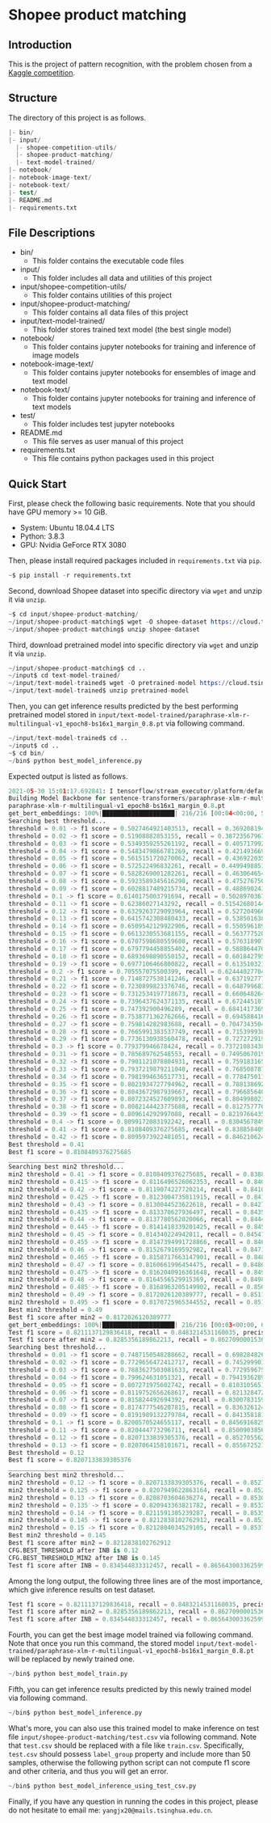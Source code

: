 # Shopee product matching

## Introduction

This is the project of pattern recognition, with the problem chosen from a [Kaggle competition](https://www.kaggle.com/c/shopee-product-matching/overview).

## Structure

The directory of this project is as follows.

```s
|- bin/
|- input/
  |- shopee-competition-utils/
  |- shopee-product-matching/
  |- text-model-trained/
|- notebook/
|- notebook-image-text/
|- notebook-text/
|- test/
|- README.md
|- requirements.txt
```

## File Descriptions

+ bin/
  + This folder contains the executable code files
+ input/
  + This folder includes all data and utilities of this project
+ input/shopee-competition-utils/
  + This folder contains utilities of this project
+ input/shopee-product-matching/
  + This folder contains all data files of this project
+ input/text-model-trained/
  + This folder stores trained text model (the best single model)
+ notebook/
  + This folder contains jupyter notebooks for training and inference of image models
+ notebook-image-text/
  + This folder contains jupyter notebooks for ensembles of image and text model 
+ notebook-text/
  + This folder contains jupyter notebooks for training and inference of text models
+ test/
  + This folder includes test jupyter notebooks
+ README.md
  + This file serves as user manual of this project
+ requirements.txt
  + This file contains python packages used in this project

## Quick Start

First, please check the following basic requirements. Note that you should have GPU memory >= 10 GiB.

+ System: Ubuntu 18.04.4 LTS
+ Python: 3.8.3
+ GPU: Nvidia GeForce RTX 3080

Then, please install required packages included in `requirements.txt` via `pip`.

```s
~$ pip install -r requirements.txt
```

Second, download Shopee dataset into specific directory via `wget` and unzip it via `unzip`.

```s
~$ cd input/shopee-product-matching/
~/input/shopee-product-matching$ wget -O shopee-dataset https://cloud.tsinghua.edu.cn/f/5c7ba8c55e04478d86d9/?dl=1
~/input/shopee-product-matching$ unzip shopee-dataset
```

Third, download pretrained model into specific directory via `wget` and unzip it via `unzip`.

```s
~/input/shopee-product-matching$ cd ..
~/input$ cd text-model-trained/
~/input/text-model-trained$ wget -O pretrained-model https://cloud.tsinghua.edu.cn/f/a6df401f7fd34248a7f9/?dl=1
~/input/text-model-trained$ unzip pretrained-model
```

Then, you can get inference results predicted by the best performing pretrained model stored in `input/text-model-trained/paraphrase-xlm-r-multilingual-v1_epoch8-bs16x1_margin_0.8.pt` via following command.

```s
~/input/text-model-trained$ cd ..
~/input$ cd ..
~$ cd bin/
~/bin$ python best_model_inference.py
```

Expected output is listed as follows.

```python
2021-05-30 15:01:17.692841: I tensorflow/stream_executor/platform/default/dso_loader.cc:49] Successfully opened dynamic library libcudart.so.11.0
Building Model Backbone for sentence-transformers/paraphrase-xlm-r-multilingual-v1 model, margin = 0.8
paraphrase-xlm-r-multilingual-v1_epoch8-bs16x1_margin_0.8.pt
get_bert_embeddings: 100%|████████████████████| 216/216 [00:04<00:00, 53.66it/s]
Searching best threshold...
threshold = 0.01 -> f1 score = 0.5027464921403513, recall = 0.36920819465293997, precision = 0.9980143086581982
threshold = 0.02 -> f1 score = 0.51908882853155, recall = 0.38723567961541383, precision = 0.9974181145666033
threshold = 0.03 -> f1 score = 0.5349359255261192, recall = 0.4057179921329236, precision = 0.996348441552121
threshold = 0.04 -> f1 score = 0.5483479866781269, recall = 0.4214936699090649, precision = 0.9959288460602522
threshold = 0.05 -> f1 score = 0.5615151720270062, recall = 0.4369220353693416, precision = 0.9951892525151396
threshold = 0.06 -> f1 score = 0.572522496832261, recall = 0.4499498851171465, precision = 0.9941684222236128
threshold = 0.07 -> f1 score = 0.5828269001282261, recall = 0.4630646540637196, precision = 0.9928750460616429
threshold = 0.08 -> f1 score = 0.5923589345616298, recall = 0.47527675084010945, precision = 0.9918085017625099
threshold = 0.09 -> f1 score = 0.6028817489215734, recall = 0.48869024336912714, precision = 0.9896568146896665
threshold = 0.1 -> f1 score = 0.6140175003791694, recall = 0.5028970367148061, precision = 0.9877276140416749
threshold = 0.11 -> f1 score = 0.62386027143292, recall = 0.5154268014490383, precision = 0.9860473200814861
threshold = 0.12 -> f1 score = 0.6329263729093964, recall = 0.5272049660782009, precision = 0.984572014915861
threshold = 0.13 -> f1 score = 0.6415742308480433, recall = 0.5385016389206072, precision = 0.9825331933522911
threshold = 0.14 -> f1 score = 0.6509542129922906, recall = 0.5505961898060125, precision = 0.9806906117681413
threshold = 0.15 -> f1 score = 0.6613230553681155, recall = 0.5637775207575203, precision = 0.9796416230384691
threshold = 0.16 -> f1 score = 0.6707598680559608, recall = 0.576318907369572, precision = 0.9780584035292751
threshold = 0.17 -> f1 score = 0.6797794458855402, recall = 0.588864470205251, precision = 0.9756061806981647
threshold = 0.18 -> f1 score = 0.6893698890550152, recall = 0.601842795280555, precision = 0.9738874730661853
threshold = 0.19 -> f1 score = 0.6977106466800822, recall = 0.6135103219186495, precision = 0.9715956493661273
threshold = 0.2 -> f1 score = 0.705557075500399, recall = 0.6244402770499733, precision = 0.9684070249116241
threshold = 0.21 -> f1 score = 0.7148727538141246, recall = 0.6371927778462941, precision = 0.9658399046484898
threshold = 0.22 -> f1 score = 0.7230899823376746, recall = 0.6487996833863309, precision = 0.9637884795619662
threshold = 0.23 -> f1 score = 0.7312534197718673, recall = 0.660648264078936, precision = 0.9613948045324894
threshold = 0.24 -> f1 score = 0.7396437624371135, recall = 0.6724451072826095, precision = 0.9592029407622928
threshold = 0.25 -> f1 score = 0.747392900496289, recall = 0.6841417369370686, precision = 0.9562429090468643
threshold = 0.26 -> f1 score = 0.7538771362762666, recall = 0.6945884160419811, precision = 0.9531772548970213
threshold = 0.27 -> f1 score = 0.759814282983688, recall = 0.7047343504781323, precision = 0.9493948631602904
threshold = 0.28 -> f1 score = 0.7665991383537749, recall = 0.7153999383729984, precision = 0.9469576309760154
threshold = 0.29 -> f1 score = 0.7736130938560478, recall = 0.7272729195702812, precision = 0.9432776941237178
threshold = 0.3 -> f1 score = 0.779379946678424, recall = 0.7372108343822307, precision = 0.9397291852517998
threshold = 0.31 -> f1 score = 0.785689762548553, recall = 0.7495067019249689, precision = 0.9346678389263784
threshold = 0.32 -> f1 score = 0.7901121078804931, recall = 0.7591831656237933, precision = 0.9294421088474973
threshold = 0.33 -> f1 score = 0.7937219879211048, recall = 0.7685087876110084, precision = 0.9231231060422324
threshold = 0.34 -> f1 score = 0.7981994636517731, recall = 0.7784750110025295, precision = 0.9181930097375393
threshold = 0.35 -> f1 score = 0.8021934727794962, recall = 0.788138692028146, precision = 0.913231398437369
threshold = 0.36 -> f1 score = 0.8043672987939667, recall = 0.7966856405948681, precision = 0.9060587264079084
threshold = 0.37 -> f1 score = 0.8072324527609893, recall = 0.8049980232592455, precision = 0.9001233290473561
threshold = 0.38 -> f1 score = 0.8082144423775688, recall = 0.8127577760142956, precision = 0.8925303891940227
threshold = 0.39 -> f1 score = 0.809614292997088, recall = 0.8219766435514532, precision = 0.8837434600443329
threshold = 0.4 -> f1 score = 0.8099172083192242, recall = 0.8304567849311008, precision = 0.8735989203634735
threshold = 0.41 -> f1 score = 0.8108409376275685, recall = 0.8388584092063919, precision = 0.8659611695732178
threshold = 0.42 -> f1 score = 0.8095973922481051, recall = 0.8462106247388016, precision = 0.8552502716038131
Best threshold = 0.41
Best f1 score = 0.8108409376275685
________________________________
Searching best min2 threshold...
min2 threshold = 0.41 -> f1 score = 0.8108409376275685, recall = 0.8388584092063919, precision = 0.8659611695732178
min2 threshold = 0.415 -> f1 score = 0.8116496526062353, recall = 0.8403184763694813, precision = 0.8650851292753641
min2 threshold = 0.42 -> f1 score = 0.8119074227720214, recall = 0.8410038967877096, precision = 0.8639170755448925
min2 threshold = 0.425 -> f1 score = 0.8123004735811915, recall = 0.8417610459022831, precision = 0.8630410352470388
min2 threshold = 0.43 -> f1 score = 0.8130044523622618, recall = 0.8427455483322522, precision = 0.8625300117399575
min2 threshold = 0.435 -> f1 score = 0.813370627936497, recall = 0.8435850869510287, precision = 0.8616539714421039
min2 threshold = 0.44 -> f1 score = 0.8137780562020066, recall = 0.8444051580076306, precision = 0.860923937860559
min2 threshold = 0.445 -> f1 score = 0.8141418339201425, recall = 0.8450152575007785, precision = 0.8604129143534777
min2 threshold = 0.45 -> f1 score = 0.814340224942011, recall = 0.8454739619345158, precision = 0.8597558841300874
min2 threshold = 0.455 -> f1 score = 0.8147394991728866, recall = 0.846241621896734, precision = 0.8590258505485426
min2 threshold = 0.46 -> f1 score = 0.8152679169592982, recall = 0.8471638976547522, precision = 0.8581498102506889
min2 threshold = 0.465 -> f1 score = 0.8158717663147901, recall = 0.8481178082013042, precision = 0.8575657833854531
min2 threshold = 0.47 -> f1 score = 0.8160661996454475, recall = 0.8486886249350645, precision = 0.8566897430875993
min2 threshold = 0.475 -> f1 score = 0.8162040916361648, recall = 0.8492118156685049, precision = 0.8555946927152823
min2 threshold = 0.48 -> f1 score = 0.8164556529915369, recall = 0.8498128766506434, precision = 0.8548646591337374
min2 threshold = 0.485 -> f1 score = 0.8168963205149902, recall = 0.8506159135903425, precision = 0.8543536356266561
min2 threshold = 0.49 -> f1 score = 0.8172026120389777, recall = 0.8511919448496853, precision = 0.8536966054032658
min2 threshold = 0.495 -> f1 score = 0.8170725965344552, recall = 0.8516591663418739, precision = 0.8520175281657126
Best min2 threshold = 0.49
Best f1 score after min2 = 0.8172026120389777
get_bert_embeddings: 100%|████████████████████| 216/216 [00:03<00:00, 61.97it/s]
Test f1 score = 0.8211137129836418, recall = 0.8483214531160035, precision = 0.8724217517245711
Test f1 score after min2 = 0.8285356189862213, recall = 0.8627090001536798, precision = 0.8590660372303366
Searching best threshold...
threshold = 0.01 -> f1 score = 0.7487150548288662, recall = 0.6982848267193497, precision = 0.94961581998194
threshold = 0.02 -> f1 score = 0.7729656472412717, recall = 0.7452999015407432, precision = 0.9285892501433977
threshold = 0.03 -> f1 score = 0.7883627503081633, recall = 0.7729596755071844, precision = 0.9176470919190673
threshold = 0.04 -> f1 score = 0.799624631051321, recall = 0.7941936289620009, precision = 0.9081190304415624
threshold = 0.05 -> f1 score = 0.807271975602742, recall = 0.8103105651668139, precision = 0.8999584102541189
threshold = 0.06 -> f1 score = 0.8119752656268617, recall = 0.8213284726087994, precision = 0.8922592984801269
threshold = 0.07 -> f1 score = 0.815824492694392, recall = 0.8300783159368174, precision = 0.8874437182905293
threshold = 0.08 -> f1 score = 0.8174777546207815, recall = 0.8363261240829811, precision = 0.882693432678336
threshold = 0.09 -> f1 score = 0.8191989132279784, recall = 0.8413581814356539, precision = 0.8793886151244932
threshold = 0.1 -> f1 score = 0.8200570524655117, recall = 0.8456916825158566, precision = 0.8755977688010829
threshold = 0.11 -> f1 score = 0.820444773296711, recall = 0.8500903856971065, precision = 0.8716004677210466
threshold = 0.12 -> f1 score = 0.8207133839305376, recall = 0.8527055624654046, precision = 0.8690345416491833
threshold = 0.13 -> f1 score = 0.8207064158101671, recall = 0.8556725213105225, precision = 0.8660346294793263
Best threshold = 0.12
Best f1 score = 0.8207133839305376
________________________________
Searching best min2 threshold...
min2 threshold = 0.12 -> f1 score = 0.8207133839305376, recall = 0.8527055624654046, precision = 0.8690345416491833
min2 threshold = 0.125 -> f1 score = 0.8207949622863164, recall = 0.8529671578321247, precision = 0.8686695248584108
min2 threshold = 0.13 -> f1 score = 0.8208703604636274, recall = 0.8530701112859325, precision = 0.8685965215002562
min2 threshold = 0.135 -> f1 score = 0.820943363821782, recall = 0.8532161180022413, precision = 0.8685235181421018
min2 threshold = 0.14 -> f1 score = 0.8211591305239287, recall = 0.8535100969098862, precision = 0.8682315047094838
min2 threshold = 0.145 -> f1 score = 0.8212838102762912, recall = 0.8536840882468212, precision = 0.867939491276866
min2 threshold = 0.15 -> f1 score = 0.8212804034529105, recall = 0.8537147708176397, precision = 0.8677204812024025
Best min2 threshold = 0.145
Best f1 score after min2 = 0.8212838102762912
CFG.BEST_THRESHOLD after INB is 0.12
CFG.BEST_THRESHOLD_MIN2 after INB is 0.145
Test f1 score after INB = 0.834544833312457, recall = 0.8656430033625991, precision = 0.8770051228664779
```

Among the long output, the following three lines are of the most importance, which give inference results on test dataset.

```python
Test f1 score = 0.8211137129836418, recall = 0.8483214531160035, precision = 0.8724217517245711
Test f1 score after min2 = 0.8285356189862213, recall = 0.8627090001536798, precision = 0.8590660372303366
Test f1 score after INB = 0.834544833312457, recall = 0.8656430033625991, precision = 0.8770051228664779
```

Fourth, you can get the best image model trained via following command. Note that once you run this command, the stored model `input/text-model-trained/paraphrase-xlm-r-multilingual-v1_epoch8-bs16x1_margin_0.8.pt` will be replaced by newly trained one.

```s
~/bin$ python best_model_train.py
```

Fifth, you can get inference results predicted by this newly trained model via following command.

```s
~/bin$ python best_model_inference.py
```

What's more, you can also use this trained model to make inference on test file `input/shopee-product-matching/test.csv` via following command. Note that `test.csv` should be replaced with a file like `train.csv`. Specifically, `test.csv` should possess `label_group` property and include more than 50 samples, otherwise the following python script can not compute f1 score and other criteria, and thus you will get an error.

```s
~/bin$ python best_model_inference_using_test_csv.py
```

Finally, if you have any question in running the codes in this project, please do not hesitate to email me: `yangjx20@mails.tsinghua.edu.cn`.
